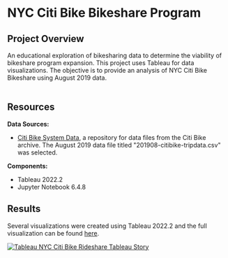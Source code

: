 # NYC Citi Bike Bikeshare Program

## Project Overview
An educational exploration of bikesharing data to determine the viability of bikeshare program expansion. This project uses Tableau for data visualizations. The objective is to provide an analysis of NYC Citi Bike Bikeshare using August 2019 data. 
<br><br>


## Resources

<b>Data Sources:</b><br>
- <a href="https://ride.citibikenyc.com/system-data">Citi Bike System Data</a>, a repository for data files from the Citi Bike archive. The August 2019 data file titled "201908-citibike-tripdata.csv" was selected.<br>

<b>Components:</b><br>
- Tableau 2022.2<br>
- Jupyter Notebook 6.4.8<br>

## Results
Several visualizations were created using Tableau 2022.2 and the full visualization can be found <a href="https://public.tableau.com/views/NYCCitiBikeRideShareOverviewAugust2019/NYCCitiBikeOverview?:language=en-US&:display_count=n&:origin=viz_share_link">here</a>.


<a href="https://public.tableau.com/views/NYCCitiBikeRideShareOverviewAugust2019/NYCCitiBikeOverview?:language=en-US&:display_count=n&:origin=viz_share_link">
         <img alt="Tableau NYC Citi Bike Rideshare Tableau Story" src="https://user-images.githubusercontent.com/105830645/187554414-31176ca2-f1bb-41f4-ba41-36d405327c65.png"></a>

